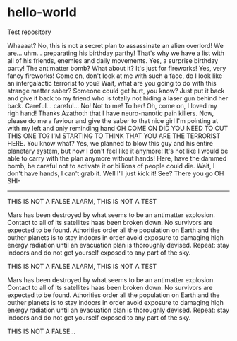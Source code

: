 # hello-world
Test repository

Whaaaat? No, this is not a secret plan to assassinate an alien overlord! We are... uhm... preparating his birthday parthy! That's why we have a list with all of his friends, enemies and daily movements. Yes, a surprise birthday party! The antimatter bomb? What about it? It's just for fireworks! Yes, very fancy fireworks! Come on, don't look at me with such a face, do I look like an intergalactic terrorist to you? Wait, what are you going to do with this strange matter saber? Someone could get hurt, you know? Just put it back and give it back to my friend who is totally not hiding a laser gun behind her back. Careful... careful... No! Not to me! To her! Oh, come on, I loved my righ hand! Thanks Azathoth that I have neuro-nanotic pain killers. Now, please do me a faviour and give the saber to that nice girl I'm pointing at with my left and only reminding hand OH COME ON DID YOU NEED TO CUT THIS ONE TO? I'M STARTING TO THINK THAT YOU ARE THE TERRORIST HERE. You know what? Yes, we planned to blow this guy and his entire planetary system, but now I don't feel like it anymore! It's not like I would be able to carry with the plan anymore without hands! Here, have the dammed bomb, be careful not to activate it or billions of people could die. Wait, I don't have hands, I can't grab it. Well I'll just kick it! See? There you go OH SHI-

-------------------------------------------------------------------------------------------------------------------------------------------------------------------

THIS IS NOT A FALSE ALARM, THIS IS NOT A TEST

Mars has been destroyed by what seems to be an antimatter explosion. Contact to all of its satellites haas been broken down. No survivors are expected to be found. Athorities order all the population on Earth and the outher planets is to stay indoors in order avoid exposure to damaging high energy radiation until an evacuation plan is thoroughly devised. Repeat: stay indoors and do not get yourself exposed to any part of the sky.

THIS IS NOT A FALSE ALARM, THIS IS NOT A TEST

Mars has been destroyed by what seems to be an antimatter explosion. Contact to all of its satellites haas been broken down. No survivors are expected to be found. Athorities order all the population on Earth and the outher planets is to stay indoors in order avoid exposure to damaging high energy radiation until an evacuation plan is thoroughly devised. Repeat: stay indoors and do not get yourself exposed to any part of the sky.

THIS IS NOT A FALSE...
